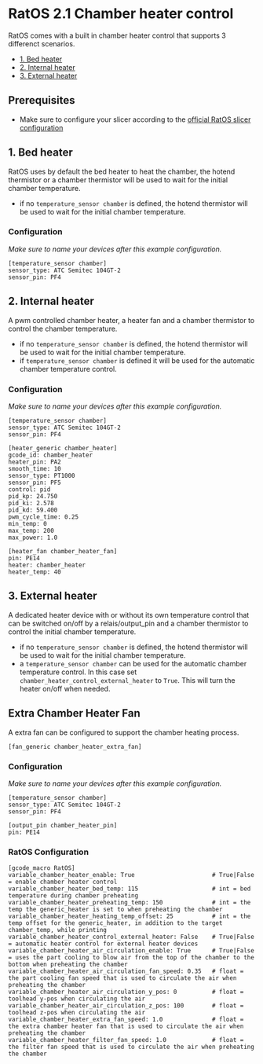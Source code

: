 # RatOS 2.1 Chamber heater control

RatOS comes with a built in chamber heater control that supports 3 differenct scenarios. 

- [1. Bed heater](#1-bed-heater)
- [2. Internal heater](#2-internal-heater)
- [3. External heater](#3-external-heater)


## Prerequisites
- Make sure to configure your slicer according to the [official RatOS slicer configuration](../slicers.md)

## 1. Bed heater
RatOS uses by default the bed heater to heat the chamber, the hotend thermistor or a chamber thermistor will be used to wait for the initial chamber temperature.

- if no `temperature_sensor chamber` is defined, the hotend thermistor will be used to wait for the initial chamber temperature.

### Configuration

*Make sure to name your devices after this example configuration.* 
```
[temperature_sensor chamber]
sensor_type: ATC Semitec 104GT-2
sensor_pin: PF4
```

## 2. Internal heater
A pwm controlled chamber heater, a heater fan and a chamber thermistor to control the chamber temperature. 

- if no `temperature_sensor chamber` is defined, the hotend thermistor will be used to wait for the initial chamber temperature.
- if `temperature_sensor chamber` is defined it will be used for the automatic chamber temperature control. 

### Configuration

*Make sure to name your devices after this example configuration.* 
```
[temperature_sensor chamber]
sensor_type: ATC Semitec 104GT-2
sensor_pin: PF4

[heater_generic chamber_heater]
gcode_id: chamber_heater
heater_pin: PA2
smooth_time: 10
sensor_type: PT1000
sensor_pin: PF5
control: pid
pid_kp: 24.750
pid_ki: 2.578
pid_kd: 59.400
pwm_cycle_time: 0.25
min_temp: 0
max_temp: 200
max_power: 1.0

[heater_fan chamber_heater_fan]
pin: PE14
heater: chamber_heater
heater_temp: 40
```

## 3. External heater
A dedicated heater device with or without its own temperature control that can be switched on/off by a relais/output_pin and a chamber thermistor to control the initial chamber temperature. 

- if no `temperature_sensor chamber` is defined, the hotend thermistor will be used to wait for the initial chamber temperature.
- a `temperature_sensor chamber` can be used for the automatic chamber temperature control. In this case set `chamber_heater_control_external_heater` to `True`. This will turn the heater on/off when needed.

## Extra Chamber Heater Fan
A extra fan can be configured to support the chamber heating process. 
```
[fan_generic chamber_heater_extra_fan]
```

### Configuration

*Make sure to name your devices after this example configuration.*
```
[temperature_sensor chamber]
sensor_type: ATC Semitec 104GT-2
sensor_pin: PF4

[output_pin chamber_heater_pin]
pin: PE14
```

### RatOS Configuration

```
[gcode_macro RatOS]
variable_chamber_heater_enable: True                      # True|False = enable chamber heater control
variable_chamber_heater_bed_temp: 115                     # int = bed temperature during chamber preheating
variable_chamber_heater_preheating_temp: 150              # int = the temp the generic_heater is set to when preheating the chamber
variable_chamber_heater_heating_temp_offset: 25           # int = the temp offset for the generic_heater, in addition to the target chamber_temp, while printing
variable_chamber_heater_control_external_heater: False    # True|False = automatic heater control for external heater devices
variable_chamber_heater_air_circulation_enable: True      # True|False = uses the part cooling to blow air from the top of the chamber to the bottom when preheating the chamber
variable_chamber_heater_air_circulation_fan_speed: 0.35   # float = the part cooling fan speed that is used to circulate the air when preheating the chamber
variable_chamber_heater_air_circulation_y_pos: 0          # float = toolhead y-pos when circulating the air
variable_chamber_heater_air_circulation_z_pos: 100        # float = toolhead z-pos when circulating the air
variable_chamber_heater_extra_fan_speed: 1.0              # float = the extra chamber heater fan that is used to circulate the air when preheating the chamber
variable_chamber_heater_filter_fan_speed: 1.0             # float = the filter fan speed that is used to circulate the air when preheating the chamber
```
